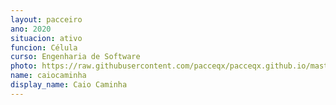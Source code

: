 ```yaml
---
layout: pacceiro
ano: 2020
situacion: ativo
funcion: Célula
curso: Engenharia de Software
photo: https://raw.githubusercontent.com/pacceqx/pacceqx.github.io/master/assets/pic/bolsistas/caio.png
name: caiocaminha
display_name: Caio Caminha
---
```


